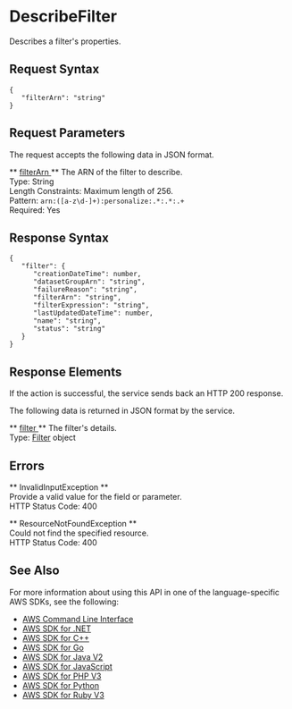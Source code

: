 # DescribeFilter<a name="API_DescribeFilter"></a>

Describes a filter's properties\.

## Request Syntax<a name="API_DescribeFilter_RequestSyntax"></a>

```
{
   "filterArn": "string"
}
```

## Request Parameters<a name="API_DescribeFilter_RequestParameters"></a>

The request accepts the following data in JSON format\.

 ** [ filterArn ](#API_DescribeFilter_RequestSyntax) **   <a name="personalize-DescribeFilter-request-filterArn"></a>
The ARN of the filter to describe\.  
Type: String  
Length Constraints: Maximum length of 256\.  
Pattern: `arn:([a-z\d-]+):personalize:.*:.*:.+`   
Required: Yes

## Response Syntax<a name="API_DescribeFilter_ResponseSyntax"></a>

```
{
   "filter": { 
      "creationDateTime": number,
      "datasetGroupArn": "string",
      "failureReason": "string",
      "filterArn": "string",
      "filterExpression": "string",
      "lastUpdatedDateTime": number,
      "name": "string",
      "status": "string"
   }
}
```

## Response Elements<a name="API_DescribeFilter_ResponseElements"></a>

If the action is successful, the service sends back an HTTP 200 response\.

The following data is returned in JSON format by the service\.

 ** [ filter ](#API_DescribeFilter_ResponseSyntax) **   <a name="personalize-DescribeFilter-response-filter"></a>
The filter's details\.  
Type: [Filter](API_Filter.md) object

## Errors<a name="API_DescribeFilter_Errors"></a>

 ** InvalidInputException **   
Provide a valid value for the field or parameter\.  
HTTP Status Code: 400

 ** ResourceNotFoundException **   
Could not find the specified resource\.  
HTTP Status Code: 400

## See Also<a name="API_DescribeFilter_SeeAlso"></a>

For more information about using this API in one of the language\-specific AWS SDKs, see the following:
+  [ AWS Command Line Interface](https://docs.aws.amazon.com/goto/aws-cli/personalize-2018-05-22/DescribeFilter) 
+  [ AWS SDK for \.NET](https://docs.aws.amazon.com/goto/DotNetSDKV3/personalize-2018-05-22/DescribeFilter) 
+  [ AWS SDK for C\+\+](https://docs.aws.amazon.com/goto/SdkForCpp/personalize-2018-05-22/DescribeFilter) 
+  [ AWS SDK for Go](https://docs.aws.amazon.com/goto/SdkForGoV1/personalize-2018-05-22/DescribeFilter) 
+  [ AWS SDK for Java V2](https://docs.aws.amazon.com/goto/SdkForJavaV2/personalize-2018-05-22/DescribeFilter) 
+  [ AWS SDK for JavaScript](https://docs.aws.amazon.com/goto/AWSJavaScriptSDK/personalize-2018-05-22/DescribeFilter) 
+  [ AWS SDK for PHP V3](https://docs.aws.amazon.com/goto/SdkForPHPV3/personalize-2018-05-22/DescribeFilter) 
+  [ AWS SDK for Python](https://docs.aws.amazon.com/goto/boto3/personalize-2018-05-22/DescribeFilter) 
+  [ AWS SDK for Ruby V3](https://docs.aws.amazon.com/goto/SdkForRubyV3/personalize-2018-05-22/DescribeFilter) 